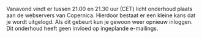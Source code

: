 Vanavond vindt er tussen 21.00 en 21.30 uur (CET) licht onderhoud plaats
aan de webservers van Copernica. Hierdoor bestaat er een kleine kans dat
je wordt uitgelogd. Als dit gebeurt kun je gewoon weer opnieuw inloggen.
Dit onderhoud heeft geen invloed op ingeplande e-mailings.
